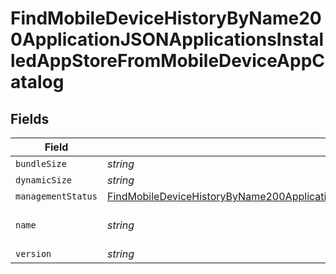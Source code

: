 # FindMobileDeviceHistoryByName200ApplicationJSONApplicationsInstalledAppStoreFromMobileDeviceAppCatalog


## Fields

| Field                                                                                                                                                                                                                                                                       | Type                                                                                                                                                                                                                                                                        | Required                                                                                                                                                                                                                                                                    | Description                                                                                                                                                                                                                                                                 | Example                                                                                                                                                                                                                                                                     |
| --------------------------------------------------------------------------------------------------------------------------------------------------------------------------------------------------------------------------------------------------------------------------- | --------------------------------------------------------------------------------------------------------------------------------------------------------------------------------------------------------------------------------------------------------------------------- | --------------------------------------------------------------------------------------------------------------------------------------------------------------------------------------------------------------------------------------------------------------------------- | --------------------------------------------------------------------------------------------------------------------------------------------------------------------------------------------------------------------------------------------------------------------------- | --------------------------------------------------------------------------------------------------------------------------------------------------------------------------------------------------------------------------------------------------------------------------- |
| `bundleSize`                                                                                                                                                                                                                                                                | *string*                                                                                                                                                                                                                                                                    | :heavy_minus_sign:                                                                                                                                                                                                                                                          | N/A                                                                                                                                                                                                                                                                         | 3 MB                                                                                                                                                                                                                                                                        |
| `dynamicSize`                                                                                                                                                                                                                                                               | *string*                                                                                                                                                                                                                                                                    | :heavy_minus_sign:                                                                                                                                                                                                                                                          | N/A                                                                                                                                                                                                                                                                         | 12 KB                                                                                                                                                                                                                                                                       |
| `managementStatus`                                                                                                                                                                                                                                                          | [FindMobileDeviceHistoryByName200ApplicationJSONApplicationsInstalledAppStoreFromMobileDeviceAppCatalogManagementStatus](../../models/operations/findmobiledevicehistorybyname200applicationjsonapplicationsinstalledappstorefrommobiledeviceappcatalogmanagementstatus.md) | :heavy_minus_sign:                                                                                                                                                                                                                                                          | N/A                                                                                                                                                                                                                                                                         |                                                                                                                                                                                                                                                                             |
| `name`                                                                                                                                                                                                                                                                      | *string*                                                                                                                                                                                                                                                                    | :heavy_minus_sign:                                                                                                                                                                                                                                                          | N/A                                                                                                                                                                                                                                                                         | Self Service Mobile                                                                                                                                                                                                                                                         |
| `version`                                                                                                                                                                                                                                                                   | *string*                                                                                                                                                                                                                                                                    | :heavy_minus_sign:                                                                                                                                                                                                                                                          | N/A                                                                                                                                                                                                                                                                         | 10.1.1                                                                                                                                                                                                                                                                      |
